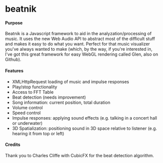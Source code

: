 beatnik
========

#### Purpose ####
Beatnik is a Javascript framework to aid in the analyzation/processing of music. It uses the new Web Audio API to abstract most of the difficult stuff and makes it easy to do what you want. Perfect for that music visualizer you've always wanted to make (which, by the way, if you're interested in, I've got this great framework for easy WebGL rendering called Glen, also on Github).

#### Features ####
* XMLHttpRequest loading of music and impulse responses
* Play/stop functionality
* Access to FFT Table
* Beat detection (needs improvement)
* Song information: current position, total duration
* Volume control
* Speed control
* Impulse responses: applying sound effects (e.g. talking in a concert hall or underwater)
* 3D Spatialization: positioning sound in 3D space relative to listener (e.g. hearing it from top or left)

#### Credits ####
Thank you to Charles Cliffe with CubicFX for the beat detection algorithm.